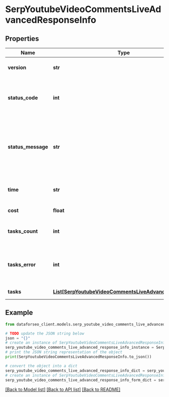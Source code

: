 # SerpYoutubeVideoCommentsLiveAdvancedResponseInfo


## Properties

Name | Type | Description | Notes
------------ | ------------- | ------------- | -------------
**version** | **str** | the current version of the API | [optional] 
**status_code** | **int** | general status code you can find the full list of the response codes here | [optional] 
**status_message** | **str** | general informational message you can find the full list of general informational messages here | [optional] 
**time** | **str** | total execution time, seconds | [optional] 
**cost** | **float** | total tasks cost, USD | [optional] 
**tasks_count** | **int** | the number of tasks in the tasks array | [optional] 
**tasks_error** | **int** | the number of tasks in the tasks array returned with an error | [optional] 
**tasks** | [**List[SerpYoutubeVideoCommentsLiveAdvancedTaskInfo]**](SerpYoutubeVideoCommentsLiveAdvancedTaskInfo.md) | array of tasks | [optional] 

## Example

```python
from dataforseo_client.models.serp_youtube_video_comments_live_advanced_response_info import SerpYoutubeVideoCommentsLiveAdvancedResponseInfo

# TODO update the JSON string below
json = "{}"
# create an instance of SerpYoutubeVideoCommentsLiveAdvancedResponseInfo from a JSON string
serp_youtube_video_comments_live_advanced_response_info_instance = SerpYoutubeVideoCommentsLiveAdvancedResponseInfo.from_json(json)
# print the JSON string representation of the object
print(SerpYoutubeVideoCommentsLiveAdvancedResponseInfo.to_json())

# convert the object into a dict
serp_youtube_video_comments_live_advanced_response_info_dict = serp_youtube_video_comments_live_advanced_response_info_instance.to_dict()
# create an instance of SerpYoutubeVideoCommentsLiveAdvancedResponseInfo from a dict
serp_youtube_video_comments_live_advanced_response_info_form_dict = serp_youtube_video_comments_live_advanced_response_info.from_dict(serp_youtube_video_comments_live_advanced_response_info_dict)
```
[[Back to Model list]](../README.md#documentation-for-models) [[Back to API list]](../README.md#documentation-for-api-endpoints) [[Back to README]](../README.md)


